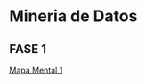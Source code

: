 # Mineria de Datos

## FASE 1

[Mapa Mental 1](https://github.com/Danielaht03/Mineria-de-Datos/blob/main/MapaMental_1_1872932.pdf)



